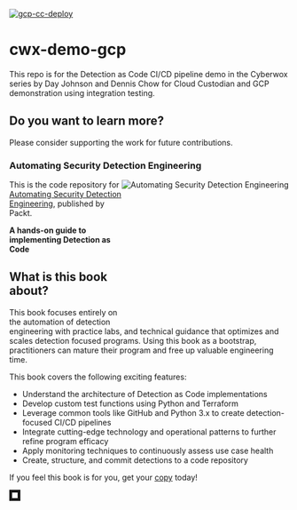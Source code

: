 [![gcp-cc-deploy](https://github.com/dc401/cwx-demo-gcp/actions/workflows/gcp-cc-deploy.yml/badge.svg)](https://github.com/dc401/cwx-demo-gcp/actions/workflows/gcp-cc-deploy.yml)

# cwx-demo-gcp
This repo is for the Detection as Code CI/CD pipeline demo in the Cyberwox series by Day Johnson and Dennis Chow for Cloud Custodian and GCP demonstration using integration testing.

## Do you want to learn more?
Please consider supporting the work for future contributions.

### Automating Security Detection Engineering

<a href="https://www.packtpub.com/product/automating-security-detection-engineering/9781837636419?utm_source=github&utm_medium=repository&utm_campaign=9781837636419"><img src="https://content.packt.com/_/image/original/B22006/cover_image_large.jpg" alt="Automating Security Detection Engineering" height="256px" align="right"></a>

This is the code repository for [Automating Security Detection Engineering](https://www.packtpub.com/product/automating-security-detection-engineering/9781837636419?utm_source=github&utm_medium=repository&utm_campaign=9781837636419), published by Packt.

**A hands-on guide to implementing Detection as Code**

## What is this book about?
This book focuses entirely on the automation of detection engineering with practice labs, and technical guidance that optimizes and scales detection focused programs. Using this book as a bootstrap, practitioners can mature their program and free up valuable engineering time.

This book covers the following exciting features:
* Understand the architecture of Detection as Code implementations
* Develop custom test functions using Python and Terraform
* Leverage common tools like GitHub and Python 3.x to create detection-focused CI/CD pipelines
* Integrate cutting-edge technology and operational patterns to further refine program efficacy
* Apply monitoring techniques to continuously assess use case health
* Create, structure, and commit detections to a code repository

If you feel this book is for you, get your [copy](https://www.amazon.com/dp/1837636419) today!

<a href="https://www.packtpub.com/?utm_source=github&utm_medium=banner&utm_campaign=GitHubBanner"><img src="https://raw.githubusercontent.com/PacktPublishing/GitHub/master/GitHub.png" 
alt="https://www.packtpub.com/" border="5" /></a>
